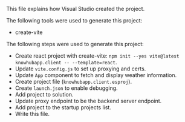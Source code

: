 This file explains how Visual Studio created the project.

The following tools were used to generate this project:
- create-vite

The following steps were used to generate this project:
- Create react project with create-vite: `npm init --yes vite@latest knowhubapp.client -- --template=react`.
- Update `vite.config.js` to set up proxying and certs.
- Update `App` component to fetch and display weather information.
- Create project file (`knowhubapp.client.esproj`).
- Create `launch.json` to enable debugging.
- Add project to solution.
- Update proxy endpoint to be the backend server endpoint.
- Add project to the startup projects list.
- Write this file.
